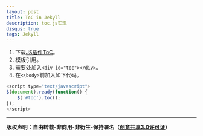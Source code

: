 ```yaml
---
layout: post
title: ToC in Jekyll
description: toc.js实现
disqus: true
tags: Jekyll
---
```


1. 下载[JS插件ToC](https://github.com/ghiculescu/jekyll-table-of-contents)。
2. 模板引用。
3. 需要处加入`<div id="toc"></div>`。
4. 在`<\body>`前加入如下代码。

```js
<script type="text/javascript">
$(document).ready(function() {
    $('#toc').toc();
}); 
</script>
```

---
**版权声明：自由转载-非商用-非衍生-保持署名（[创意共享3.0许可证](https://creativecommons.org/licenses/by-nc-nd/3.0/deed.zh)）**